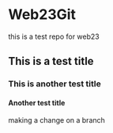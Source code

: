 # Web23Git
this is a test repo for web23 

## This is a test title

### This is another test title

#### Another test title

making a change on a branch
